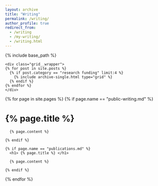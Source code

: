 ```yaml
---
layout: archive
title: "Writing"
permalink: /writing/
author_profile: true
redirect_from:
  - /writing
  - /my-writing/
  - /writing.html
---
```


{% include base_path %}
<!-- Stuff for "related" cards - essays select by topic -->

    <div class="grid__wrapper">
    {% for post in site.posts %}
      {% if post.category == "research funding" limit:4 %}
        {% include archive-single.html type="grid" %}
      {% endif %}
    {% endfor %}
    </div>

<!--  List of "Public writing" -->

  {% for page in site.pages %}
    {% if page.name == "public-writing.md" %}
      <h1> {% page.title %} </h1>
      
      {% page.content %}

    {% endif %}

<!-- List of publications -->
  
    {% if page.name == "publications.md" %}
      <h1> {% page.title %} </h1>

      {% page.content %}

    {% endif %}

  {% endfor %}